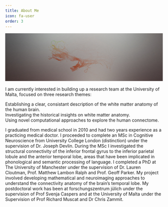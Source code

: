 ```yaml
---
title: About Me
icon: fa-user
order: 3
---
```


<a href="#" class="image featured"><img src="assets/images/pic09.jpg" alt="" /></a>

I am currently interested in building up a research team at the University of Malta, focused on three 
research themes:

Establishing a clear, consistant description of the white matter anatomy of the human brain. <br />
Investigating the historical insights on white matter anatomy. <br />
Using novel computational approaches to explore the human connectome.

I graduated from medical school in 2010 and had two years experience as a practicing medical doctor. 
I proceeded to complete an MSc in Cognitive Neuroscience from University College London (distinction) 
under the supervision of Dr. Joseph Devlin. During the MSc I investigated the structural connectivity of 
the inferior frontal gyrus to the inferior parietal lobule and the anterior temporal lobe, areas that 
have been implicated in phonological and semantic processing of language. 
I completed a PhD at The University of Manchester under the supervision of Dr. Lauren Cloutman, 
Prof. Matthew Lambon Ralph and Prof. Geoff Parker. My project involved developing mathematical and neuroimaging 
approaches to understand the connectivity anatomy of the brain’s temporal lobe. My postdoctoral work has been at 
forschungszentrum jülich under the supervision of Prof Svenja Caspers and at the University of Malta under the
Supervision of Prof Richard Muscat and Dr Chris Zammit.




